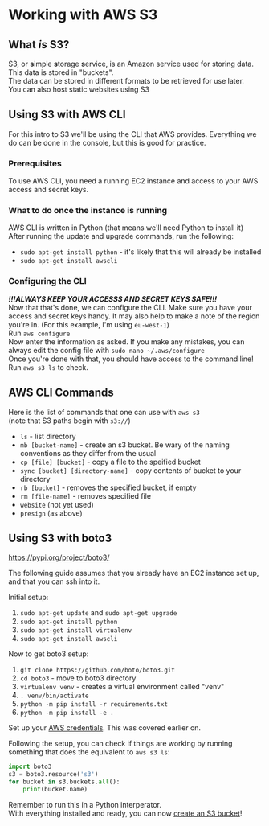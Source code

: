 # Working with AWS S3

## What *is* S3?
S3, or **s**imple **s**torage **s**ervice, is an Amazon service used for storing data. This data is stored in "buckets".  
The data can be stored in different formats to be retrieved for use later.  
You can also host static websites using S3    

## Using S3 with AWS CLI
For this intro to S3 we'll be using the CLI that AWS provides. Everything we do can be done in the console, but this is good for practice.  

### Prerequisites
To use AWS CLI, you need a running EC2 instance and access to your AWS access and secret keys.

### What to do once the instance is running
AWS CLI is written in Python (that means we'll need Python to install it)  
After running the update and upgrade commands, run the following:
- `sudo apt-get install python` - it's likely that this will already be installed
- `sudo apt-get install awscli`

### Configuring the CLI
***!!!ALWAYS KEEP YOUR ACCESSS AND SECRET KEYS SAFE!!!***  
Now that that's done, we can configure the CLI. Make sure you have your access and secret keys handy. It may also help to make a note of the region you're in. (For this example, I'm using `eu-west-1`)  
Run `aws configure`  
Now enter the information as asked. If you make any mistakes, you can always edit the config file with `sudo nano ~/.aws/configure`  
Once you're done with that, you should have access to the command line!  
Run `aws s3 ls` to check.

## AWS CLI Commands
Here is the list of commands that one can use with `aws s3`  
(note that S3 paths begin with `s3://`)  
- `ls` - list directory
- `mb [bucket-name]` - create an s3 bucket. Be wary of the naming conventions as they differ from the usual
- `cp [file] [bucket]` - copy a file to the speified bucket
- `sync [bucket] [directory-name]` - copy contents of bucket to your directory
- `rb [bucket]` - removes the specified bucket, if empty
- `rm [file-name]` - removes specified file
- `website` (not yet used)
- `presign` (as above)

## Using S3 with boto3
https://pypi.org/project/boto3/  

The following guide assumes that you already have an EC2 instance set up, and that you can ssh into it.  

Initial setup:
1. `sudo apt-get update` and `sudo apt-get upgrade`
2. `sudo apt-get install python`
3. `sudo apt-get install virtualenv`
4. `sudo apt-get install awscli`

Now to get boto3 setup:
1. `git clone https://github.com/boto/boto3.git`
2. `cd boto3` - move to boto3 directory
3. `virtualenv venv` - creates a virtual environment called "venv"
4. `. venv/bin/activate`
5. `python -m pip install -r requirements.txt`
6. `python -m pip install -e .`

Set up your [AWS credentials](#configuring-the-cli). This was covered earlier on.  

Following the setup, you can check if things are working by running something that does the equivalent to `aws s3 ls`:
```py
import boto3
s3 = boto3.resource('s3')
for bucket in s3.buckets.all():
    print(bucket.name)
```
Remember to run this in a Python interperator.  
With everything installed and ready, you can now [create an S3 bucket](/later_additions/boto3.md)!